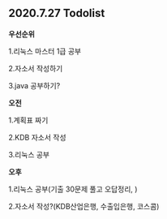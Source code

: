 ## 2020.7.27 Todolist



**우선순위**

1.리눅스 마스터 1급 공부

2.자소서 작성하기

3.java 공부하기?



**오전**

1.계획표 짜기

2.KDB 자소서 작성

3.리눅스 공부



**오후**

1.리눅스 공부(기출 30문제 풀고 오답정리, )

2.자소서 작성?(KDB산업은행, 수출입은행, 코스콤)